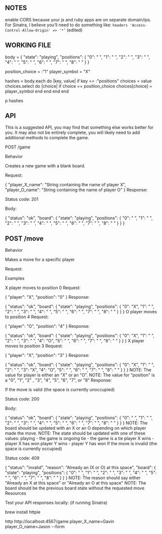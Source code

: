 ## NOTES
enable CORS because your js and ruby apps are on separate domain/ips.
For Sinatra, I believe you’ll need to do something like:
`headers 'Access-Control-Allow-Origin' => '*’` (edited)

## WORKING FILE
body = { "state": "playing",
     "positions": { "0": " ",
                    "1": " ",
                    "2": " ",
                    "3": " ",
                    "4": " ",
                    "5": " ",
                    "6": " ",
                    "7": " ",
                    "8": " "
                  }
       }

position_choice = :"1"
player_symbol = "X"

hashes = body.each do |key, value|
  if key == :"positions"
    choices = value
    choices.select do |choice|
      if choice == position_choice
        choices[choice] = player_symbol
      end
    end
  end
end


p hashes

## API

This is a suggested API, you may find that something else works better for you. It may also not be entirely complete, you will likely need to add additional methods to complete the game.

POST /game

Behavior

Creates a new game with a blank board.

Request:

{
  "player_X_name": "String containing the name of player X",
  "player_O_name": "String containing the name of player O"
}
Response:

Status code: 201

Body:

{
 "status": "ok",
 "board": { "state": "playing",
            "positions": { "0": " ",
                           "1": " ",
                           "2": " ",
                           "3": " ",
                           "4": " ",
                           "5": " ",
                           "6": " ",
                           "7": " ",
                           "8": " "
                         }
         }
}
## POST /move

Behavior

Makes a move for a specific player

Request:

Examples

X player moves to position 0
Request:

{
  "player": "X",
  "position": "0"
}
Response:

{
 "status": "ok",
 "board": { "state": "playing",
            "positions": { "0": "X",
                           "1": " ",
                           "2": " ",
                           "3": " ",
                           "4": " ",
                           "5": " ",
                           "6": " ",
                           "7": " ",
                           "8": " "
                         }
         }
}
O player moves to position 4
Request:

 {
   "player": "O",
   "position": "4"
 }
Response:

 {
   "status": "ok",
   "board": { "state": "playing",
              "positions": { "0": "X",
                             "1": " ",
                             "2": " ",
                             "3": " ",
                             "4": "O",
                             "5": " ",
                             "6": " ",
                             "7": " ",
                             "8": " "
                           }
           }
 }
X player moves to position 3
Request:

{
  "player": "X",
  "position": "3"
}
Response:

   {
     "status": "ok",
     "board": { "state": "playing",
                "positions": { "0": "X",
                               "1": " ",
                               "2": " ",
                               "3": "X",
                               "4": "O",
                               "5": " ",
                               "6": " ",
                               "7": " ",
                               "8": " "
                             }
             }
   }
NOTE: The value for player is either an "X" or an "O".
NOTE: The value for "position" is a "0", "1", "2" , "3", "4", "5", "6", "7", or "8"
Response:

If the move is valid (the space is currently unoccupied)

Status code: 200

Body:

 {
   "status": "ok",
   "board": { "state": "playing",
              "positions": { "0": " ",
                             "1": " ",
                             "2": " ",
                             "3": " ",
                             "4": " ",
                             "5": " ",
                             "6": " ",
                             "7": " ",
                             "8": " "
                           }
           }
 }
NOTE: The board should be updated with an X or an O depending on which player made the move.
NOTE: The state should be updated with one of these values:
playing - the game is ongoing
tie - the game is a tie
player X wins - player X has won
player Y wins - player Y has won
If the move is invalid (the space is currently occupied)

Status code: 409

 {
   "status": "invalid",
   "reason": "Already an (X or O) at this space",
   "board": { "state": "playing",
              "positions": { "0": " ",
                             "1": " ",
                             "2": " ",
                             "3": " ",
                             "4": " ",
                             "5": " ",
                             "6": " ",
                             "7": " ",
                             "8": " "
                           }
           }
 }
NOTE: The reason should say either "Already an X at this space" or "Already an O at this space"
NOTE: The board should be the previous board state without the requested move
Resources

Test your API responses locally: (if running Sinatra)

brew install httpie

http http://localhost:4567/game player_X_name=Gavin player_O_name=Jason --form
